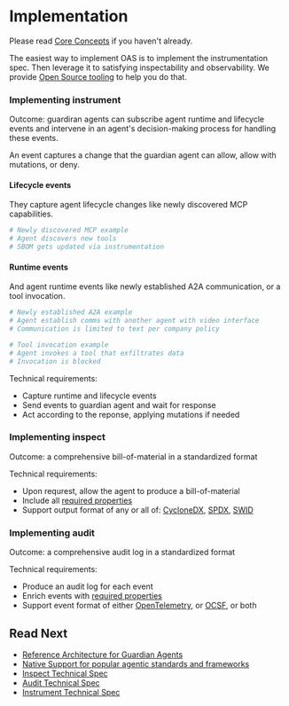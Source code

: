 # Implementation

Please read [Core Concepts](./core_concepts.md) if you haven't already.

The easiest way to implement OAS is to implement the instrumentation spec.
Then leverage it to satisfying inspectability and observability.
We provide [Open Source tooling](./../tools/introduction.md) to help you do that.

### Implementing instrument

Outcome: guardiran agents can subscribe agent runtime and lifecycle events and intervene in an agent's decision-making process for handling these events.

An event captures a change that the guardian agent can allow, allow with mutations, or deny.

<!-- TODO: Change this to several examples you can choose from -->

#### Lifecycle events

They capture agent lifecycle changes like newly discovered MCP capabilities.

```python
# Newly discovered MCP example
# Agent discovers new tools
# SBOM gets updated via instrumentation
```

#### Runtime events

And agent runtime events like newly established A2A communication, or a tool invocation.

```python
# Newly established A2A example
# Agent establish comms with another agent with video interface
# Communication is limited to text per company policy
```

```python
# Tool invocation example
# Agent invokes a tool that exfiltrates data
# Invocation is blocked
```

Technical requirements:
- Capture runtime and lifecycle events
- Send events to guardian agent and wait for response
- Act according to the reponse, applying mutations if needed

### Implementing inspect

Outcome: a comprehensive bill-of-material in a standardized format

Technical requirements:
- Upon requrest, allow the agent to produce a bill-of-material
- Include all [required properties](./../spec/inspect/added_properties.md)
- Support output format of any or all of: [CycloneDX](./../spec/inspect/extend_cyclonedx.md), [SPDX](./../spec/inspect/extend_spdx.md), [SWID](./../spec/inspect/extend_swid.md)

### Implementing audit

Outcome: a comprehensive audit log in a standardized format

Technical requirements:
- Produce an audit log for each event
- Enrich events with [required properties](./../spec/audit/added_properties.md)
- Support event format of either [OpenTelemetry](./../spec/audit/extend_opentelemetry.md), or [OCSF](./../spec/audit/extend_ocsf.md), or both

## Read Next

- [Reference Architecture for Guardian Agents](./../tools/guardian_agent/introduction.md)
- [Native Support for popular agentic standards and frameworks](./../tools/native_support/introduction.md)
- [Inspect Technical Spec](./spec/inspect/introduction.md)
- [Audit Technical Spec](./spec/audit/introduction.md)
- [Instrument Technical Spec](./spec/instrument/introduction.md)